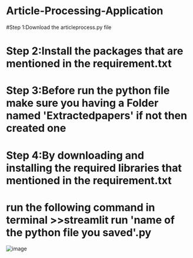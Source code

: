 # Article-Processing-Application

#Step 1:Download the articleprocess.py file
# Step 2:Install the packages that are mentioned in the requirement.txt
# Step 3:Before run the python file make sure you having a Folder named 'Extractedpapers' if not then created one
# Step 4:By downloading and installing the required libraries that mentioned in the requirement.txt
# run the following command in terminal >>streamlit run 'name of the python file you saved'.py

![image](https://github.com/AGILLAN10/Article-Processing-Application/assets/112199545/5f123544-81f8-4e09-8b9c-37a24536275e)
